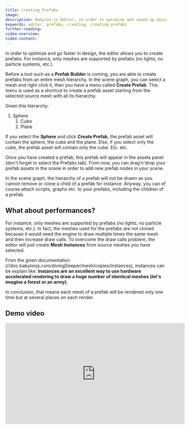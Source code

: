 ```yaml
---
title: Creating Prefabs
image: 
description: Babylon.js Editor, in order to optimize and speed up design, allows you to create prefab.
keywords: editor, prefabs, creating, creating prefabs
further-reading:
video-overview:
video-content:
---
```


In order to optimize and go faster in design, the editor allows you to create prefabs.
For instance, only meshes are supported by prefabs (no lights, no particle systems, etc.).

Before a tool such as a **Prefab Builder** is coming, you are able to create prefabs from an entire mesh hierarchy.
In the scene graph, you can select a mesh and right click it, then you have a menu called **Create Prefab**.
This menu is used as a shortcut to create a prefab asset starting from the selected source mesh with all its hierarchy.

Given this hierarchy:
1. Sphere
    1. Cube
    2. Plane

If you select the **Sphere** and click **Create Prefab**, the prefab asset will contain the sphere, the cube and the plane.
Else, if you select only the cube, the prefab asset will contain only the cube.
Etc. etc.

Once you have created a prefab, this prefab will appear in the assets panel (don't forget to select the Prefabs tab).
From now, you can drag'n'drop your prefab assets in the scene in order to add new prefab nodes in your scene.

In the scene graph, the hierarchy of a prefab will not be drawn as you cannot remove or clone a child of a prefab for instance.
Anyway, you can of course attach scripts, graphs etc. to your prefabs, including the children of a prefab.

## What about performances?
For instance, only meshes are supported by prefabs (no lights, no particle systems, etc.).
In fact, the meshes used for the prefabs are not cloned because it would need the engine to draw multiple times the same mesh and then increase draw calls.
To overcome the draw calls problem, the editor will just create **Mesh Instances** from source meshes you have selected.

From the given documentation (//doc.babylonjs.com/divingDeeper/mesh/copies/instances), instances can be explain like: **Instances are an excellent way to use hardware accelerated rendering to draw a huge number of identical meshes (let's imagine a forest or an army)**.

In conclusion, that means each mesh of a prefab will be rendered only one time but at several places on each render.

## Demo video
<iframe width="560" height="315" src="https://www.youtube.com/embed/cIT0NK0amBA" frameborder="0" allow="autoplay; encrypted-media" allowFullScreen></iframe>
